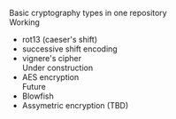 Basic cryptography types in one repository  
Working  
- rot13 (caeser's shift)
- successive shift encoding
- vignere's cipher  
Under construction  
- AES encryption  
Future  
- Blowfish
- Assymetric encryption (TBD)
